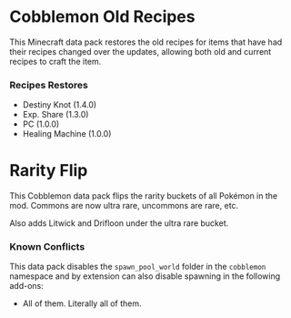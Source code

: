 # Cobblemon Old Recipes

This Minecraft data pack restores the old recipes for items that have had their recipes changed over the updates, allowing both old and current recipes to craft the item.

### Recipes Restores
* Destiny Knot (1.4.0)
* Exp. Share (1.3.0)
* PC (1.0.0)
* Healing Machine (1.0.0)

# Rarity Flip

This Cobblemon data pack flips the rarity buckets of all Pokémon in the mod.
Commons are now ultra rare, uncommons are rare, etc.

Also adds Litwick and Drifloon under the ultra rare bucket.

### Known Conflicts
This data pack disables the ``spawn_pool_world`` folder in the ``cobblemon`` namespace and by extension can also disable spawning in the following add-ons:
* All of them. Literally all of them.